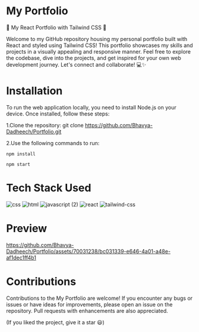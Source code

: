 # My Portfolio

🚀 My React Portfolio with Tailwind CSS 🚀

Welcome to my GitHub repository housing my personal portfolio built with React and styled using Tailwind CSS! This portfolio showcases my skills and projects in a visually appealing and responsive manner. Feel free to explore the codebase, dive into the projects, and get inspired for your own web development journey. Let's connect and collaborate! 💻✨

# Installation

To run the web application locally, you need to install Node.js on your device. Once installed, follow these steps:
 
 1.Clone the repository: git clone https://github.com/Bhavya-Dadheech/Portfolio.git
    
 2.Use the following commands to run:
   
    npm install

    npm start

# Tech Stack Used

![css](https://github.com/Bhavya-Dadheech/TextUtils/assets/70031238/e78dc152-9a55-41fb-8fcb-c2686fdbb39b)
![html](https://github.com/Bhavya-Dadheech/TextUtils/assets/70031238/427b56e8-8be5-46c5-bbab-1e23e4d4cda0)
![javascript (2)](https://github.com/Bhavya-Dadheech/TextUtils/assets/70031238/378bd702-6ff9-4479-b7cd-c5ad79200408)
![react](https://github.com/Bhavya-Dadheech/TextUtils/assets/70031238/43149fb8-6449-4403-940e-ce62b7c38d14)
![tailwind-css](https://github.com/Bhavya-Dadheech/Portfolio/assets/70031238/69fbe4f0-8a29-4987-93c9-fdf2adf3c740)

# Preview
https://github.com/Bhavya-Dadheech/Portfolio/assets/70031238/bc031339-e646-4a01-a48e-af1dec1ff4b1

# Contributions

Contributions to the My Portfolio are welcome! If you encounter any bugs or issues or have ideas for improvements, please open an issue on the repository. Pull requests with enhancements are also appreciated.

(If you liked the project, give it a star 😃)


